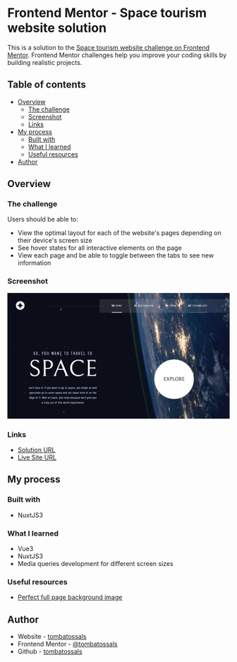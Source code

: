 # Frontend Mentor - Space tourism website solution

This is a solution to the [Space tourism website challenge on Frontend Mentor](https://www.frontendmentor.io/challenges/space-tourism-multipage-website-gRWj1URZ3). Frontend Mentor challenges help you improve your coding skills by building realistic projects.

## Table of contents

- [Overview](#overview)
  - [The challenge](#the-challenge)
  - [Screenshot](#screenshot)
  - [Links](#links)
- [My process](#my-process)
  - [Built with](#built-with)
  - [What I learned](#what-i-learned)
  - [Useful resources](#useful-resources)
- [Author](#author)

## Overview

### The challenge

Users should be able to:

- View the optimal layout for each of the website's pages depending on their device's screen size
- See hover states for all interactive elements on the page
- View each page and be able to toggle between the tabs to see new information

### Screenshot

![](./screenshot.jpg)

### Links

- [Solution URL](https://github.com/tombatossals/frontendmentor-challenges/tree/main/space-tourism-website-main)
- [Live Site URL](https://tombatossals.github.io/frontendmentor-challenges/space-tourism-website-main/.output/public)

## My process

### Built with

- NuxtJS3

### What I learned

- Vue3
- NuxtJS3
- Media queries development for different screen sizes

### Useful resources

- [Perfect full page background image](https://css-tricks.com/perfect-full-page-background-image/)

## Author

- Website - [tombatossals](https://github.com/tombatossals/frontendmentor-challenges)
- Frontend Mentor - [@tombatossals](https://www.frontendmentor.io/profile/tombatossals)
- Github - [tombatossals](https://github.com/tombatossals)

